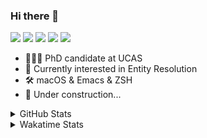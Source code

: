 ### Hi there 👋

[![](https://img.shields.io/badge/-Email-325180?logo=maildotru&logoColor=white&style=flat-square)](mailto:wang@tianshu.me)
[![](https://img.shields.io/badge/-GitHub-black?logo=GitHub&style=flat-square)](https://github.com/tshu-w)
[![](https://img.shields.io/badge/-Telegram-26a5e4?labelColor=fafafa&logo=telegram&style=flat-square)](https://t.me/tshu_w) 
[![](https://img.shields.io/badge/-Twitter-1da1f2?logo=Twitter&logoColor=white&style=flat-square)](https://twitter.com/tshu_w)
[![](https://komarev.com/ghpvc/?username=tshu-w&color=blueviolet&style=flat-square)]()



- 🧑🏻‍🎓 PhD candidate at UCAS
- 🔭 Currently interested in Entity Resolution
- 🛠 macOS & Emacs & ZSH
- 🚧 Under construction...

<details>

<summary>GitHub Stats</summary>

![Tianshu's GitHub stats](https://github-readme-stats.vercel.app/api?username=tshu-w&show_icons=true&theme=buefy&count_private=true)
  
</details>


<details>
  <summary>Wakatime Stats</summary>

  Currently, files accessed by tramp cannot be tracked by wakatime, see https://github.com/wakatime/wakatime-mode/issues/27
  <br>
  
<!--START_SECTION:waka-->
**I'm an Early 🐤** 

```text
🌞 Morning    60 commits     ████░░░░░░░░░░░░░░░░░░░░░   17.44% 
🌆 Daytime    126 commits    █████████░░░░░░░░░░░░░░░░   36.63% 
🌃 Evening    146 commits    ██████████░░░░░░░░░░░░░░░   42.44% 
🌙 Night      12 commits     ░░░░░░░░░░░░░░░░░░░░░░░░░   3.49%

```
📅 **I'm Most Productive on Saturday** 

```text
Monday       80 commits     █████░░░░░░░░░░░░░░░░░░░░   23.26% 
Tuesday      48 commits     ███░░░░░░░░░░░░░░░░░░░░░░   13.95% 
Wednesday    44 commits     ███░░░░░░░░░░░░░░░░░░░░░░   12.79% 
Thursday     21 commits     █░░░░░░░░░░░░░░░░░░░░░░░░   6.1% 
Friday       30 commits     ██░░░░░░░░░░░░░░░░░░░░░░░   8.72% 
Saturday     84 commits     ██████░░░░░░░░░░░░░░░░░░░   24.42% 
Sunday       37 commits     ██░░░░░░░░░░░░░░░░░░░░░░░   10.76%

```


📊 **This Week I Spent My Time On** 

```text
💬 Programming Languages: 
sh                       37 hrs 7 mins       ██████████████████░░░░░░░   75.02% 
Bash                     5 hrs 31 mins       ██░░░░░░░░░░░░░░░░░░░░░░░   11.16% 
Org                      3 hrs 42 mins       █░░░░░░░░░░░░░░░░░░░░░░░░   7.48% 
Python                   1 hr 48 mins        █░░░░░░░░░░░░░░░░░░░░░░░░   3.65% 
Emacs Lisp               47 mins             ░░░░░░░░░░░░░░░░░░░░░░░░░   1.61%

🔥 Editors: 
Zsh                      37 hrs 7 mins       ██████████████████░░░░░░░   75.02% 
Emacs                    12 hrs 21 mins      ██████░░░░░░░░░░░░░░░░░░░   24.98%

🐱‍💻 Projects: 
Terminal                 20 hrs 2 mins       ██████████░░░░░░░░░░░░░░░   40.49% 
multimodalER             13 hrs 30 mins      ██████░░░░░░░░░░░░░░░░░░░   27.3% 
dotfiles                 7 hrs 35 mins       ███░░░░░░░░░░░░░░░░░░░░░░   15.34% 
Unknown Project          5 hrs 58 mins       ███░░░░░░░░░░░░░░░░░░░░░░   12.07% 
emacs                    48 mins             ░░░░░░░░░░░░░░░░░░░░░░░░░   1.63%

💻 Operating System: 
Mac                      27 hrs 49 mins      ██████████████░░░░░░░░░░░   56.23% 
Linux                    21 hrs 39 mins      ███████████░░░░░░░░░░░░░░   43.77%

```

**I Mostly Code in Python** 

```text
Python                   6 repos             ████████░░░░░░░░░░░░░░░░░   31.58% 
JavaScript               3 repos             ████░░░░░░░░░░░░░░░░░░░░░   15.79% 
HTML                     2 repos             ██░░░░░░░░░░░░░░░░░░░░░░░   10.53% 
Emacs Lisp               2 repos             ██░░░░░░░░░░░░░░░░░░░░░░░   10.53% 
TeX                      2 repos             ██░░░░░░░░░░░░░░░░░░░░░░░   10.53%

```



 Last Updated on 01/08/2021
<!--END_SECTION:waka-->
</details>

